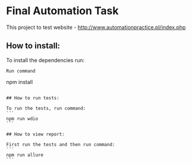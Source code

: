# Final Automation Task

This project to test website - http://www.automationpractice.pl/index.php

## How to install:

To install the dependencies run:
```
Run command
```
npm install
````

## How to run tests:

To run the tests, run command:
```
npm run wdio
```

## How to view report:

First run the tests and then run command:
```
npm run allure
```